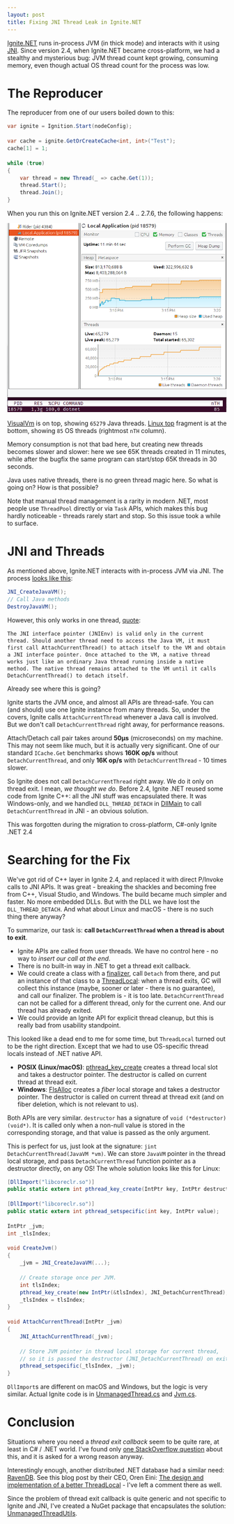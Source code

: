 ```yaml
---
layout: post
title: Fixing JNI Thread Leak in Ignite.NET
---
```


[Ignite.NET](https://ignite.apache.org) runs in-process JVM (in thick mode) and interacts with it using [JNI](https://en.wikipedia.org/wiki/Java_Native_Interface). Since version 2.4, when Ignite.NET became cross-platform, we had a stealthy and mysterious bug: JVM thread count kept growing, consuming memory, even though actual OS thread count for the process was low.


# The Reproducer

The reproducer from one of our users boiled down to this:

```cs
var ignite = Ignition.Start(nodeConfig);

var cache = ignite.GetOrCreateCache<int, int>("Test");
cache[1] = 1;

while (true)
{
	var thread = new Thread(_ => cache.Get(1));
	thread.Start();
	thread.Join();
}
```

When you run this on Ignite.NET version 2.4 .. 2.7.6, the following happens:

![ignite logo](../images/jni-thread-leak.png)

[VisualVm](https://visualvm.github.io/) is on top, showing `65279` Java threads. [Linux top](https://linux.die.net/man/1/top) fragment is at the bottom, showing `85` OS threads (rightmost `nTH` column).

Memory consumption is not that bad here, but creating new threads becomes slower and slower: here we see 65K threads created in 11 minutes, while after the bugfix the same program can start/stop 65K threads in 30 seconds.

Java uses native threads, there is no green thread magic here. So what is going on? How is that possible?

Note that manual thread management is a rarity in modern .NET, most people use `ThreadPool` directly or via `Task` APIs, which makes this bug hardly noticeable - threads rarely start and stop. So this issue took a while to surface.


# JNI and Threads

As mentioned above, Ignite.NET interacts with in-process JVM via JNI. The process [looks like this](https://docs.oracle.com/javase/8/docs/technotes/guides/jni/spec/invocation.html):

```cs
JNI_CreateJavaVM();
// Call Java methods
DestroyJavaVM();
```

However, this only works in one thread, [quote](https://docs.oracle.com/javase/8/docs/technotes/guides/jni/spec/invocation.html):

```
The JNI interface pointer (JNIEnv) is valid only in the current thread. Should another thread need to access the Java VM, it must first call AttachCurrentThread() to attach itself to the VM and obtain a JNI interface pointer. Once attached to the VM, a native thread works just like an ordinary Java thread running inside a native method. The native thread remains attached to the VM until it calls DetachCurrentThread() to detach itself.
```

Already see where this is going?

Ignite starts the JVM once, and almost all APIs are thread-safe. You can (and should) use one Ignite instance from many threads. So, under the covers, Ignite calls `AttachCurrentThread` whenever a Java call is involved. But we don't call `DetachCurrentThread` right away, for performance reasons.


Attach/Detach call pair takes around **50μs** (microseconds) on my machine. This may not seem like much, but it is actually very significant. One of our standard `ICache.Get` benchmarks shows **160K op/s** without `DetachCurrentThread`, and only **16K op/s** with `DetachCurrentThread` - 10 times slower.

So Ignite does not call `DetachCurrentThread` right away. We do it only on thread exit. I mean, *we thought we do*. Before 2.4, Ignite .NET reused some code from Ignite C++: all the JNI stuff was encapsulated there. It was Windows-only, and we handled `DLL_THREAD_DETACH` in [DllMain](https://docs.microsoft.com/en-us/windows/win32/dlls/dllmain) to call `DetachCurrentThread` in JNI - an obvious solution.

This was forgotten during the migration to cross-platform, C#-only Ignite .NET 2.4


# Searching for the Fix

We've got rid of C++ layer in Ignite 2.4, and replaced it with direct P/Invoke calls to JNI APIs. It was great - breaking the shackles and becoming free from C++, Visual Studio, and Windows. The build became much simpler and faster. No more embedded DLLs. But with the DLL we have lost the `DLL_THREAD_DETACH`. And what about Linux and macOS - there is no such thing there anyway?

To summarize, our task is: **call `DetachCurrentThread` when a thread is about to exit**.

* Ignite APIs are called from user threads. We have no control here - no way to *insert our call at the end*.
* There is no built-in way in .NET to get a thread exit callback.
* We could create a class with a [finalizer](https://docs.microsoft.com/en-us/dotnet/csharp/programming-guide/classes-and-structs/destructors), call `Detach` from there, and put an instance of that class to a [ThreadLocal<T>](https://docs.microsoft.com/en-us/dotnet/api/system.threading.threadlocal-1?view=netframework-4.8): when a thread exits, GC will collect this instance  (maybe, sooner or later - there is no guarantee), and call our finalizer. The problem is - it is too late. `DetachCurrentThread` can not be called for a different thread, only for the current one. And our thread has already exited.
* We could provide an Ignite API for explicit thread cleanup, but this is really bad from usability standpoint.

This looked like a dead end to me for some time, but `ThreadLocal` turned out to be the right direction. Except that we had to use OS-specific thread locals instead of .NET native API.

* **POSIX (Linux/macOS)**: [pthread_key_create](https://linux.die.net/man/3/pthread_key_create) creates a thread local slot and takes a destructor pointer. The destructor is called on current thread at thread exit.
* **Windows**: [FlsAlloc](https://docs.microsoft.com/en-us/windows/win32/api/fibersapi/nf-fibersapi-flsalloc) creates a *fiber* local storage and takes a destructor pointer. The destructor is called on current thread at thread exit (and on fiber deletion, which is not relevant to us).

Both APIs are very similar. `destructor` has a signature of `void (*destructor)(void*)`. It is called only when a non-null value is stored in the corresponding storage, and that value is passed as the only argument.

This is perfect for us, just look at the signature: `jint DetachCurrentThread(JavaVM *vm)`. We can store `JavaVM` pointer in the thread local storage, and pass `DetachCurrentThread` function pointer as a destructor directly, on any OS! The whole solution looks like this for Linux:

```cs
[DllImport("libcoreclr.so")]
public static extern int pthread_key_create(IntPtr key, IntPtr destructor);

[DllImport("libcoreclr.so")]
public static extern int pthread_setspecific(int key, IntPtr value);

IntPtr _jvm;
int _tlsIndex;

void CreateJvm() 
{
	_jvm = JNI_CreateJavaVM(...);

	// Create storage once per JVM.
	int tlsIndex;
	pthread_key_create(new IntPtr(&tlsIndex), JNI_DetachCurrentThread);
	_tlsIndex = tlsIndex;
}

void AttachCurrentThread(IntPtr _jvm) 
{
	JNI_AttachCurrentThread(_jvm);

	// Store JVM pointer in thread local storage for current thread,
	// so it is passed the destructor (JNI_DetachCurrentThread) on exit.
	pthread_setspecific(_tlsIndex, _jvm);
}

```

`DllImport`s are different on macOS and Windows, but the logic is very similar. Actual Ignite code is in [UnmanagedThread.cs](https://github.com/apache/ignite/blob/master/modules/platforms/dotnet/Apache.Ignite.Core/Impl/Unmanaged/UnmanagedThread.cs) and [Jvm.cs](https://github.com/apache/ignite/blob/master/modules/platforms/dotnet/Apache.Ignite.Core/Impl/Unmanaged/Jni/Jvm.cs).


# Conclusion

Situations where you need a *thread exit callback* seem to be quite rare, at least in C# / .NET world. I've found only [one  StackOverflow question](https://stackoverflow.com/questions/1163992/calling-a-method-when-thread-terminates/58226361#58226361) about this, and it is asked for a wrong reason anyway.

Interestingly enough, another distributed .NET database had a similar need: [RavenDB](https://ravendb.net/). See this blog post by their CEO, Oren Eini: [The design and implementation of a better ThreadLocal<T>](https://ayende.com/blog/189793-A/the-design-and-implementation-of-a-better-threadlocal-t) - I've left a comment there as well.

Since the problem of thread exit callback is quite generic and not specific to Ignite and JNI, I've created a NuGet package that encapsulates the solution: [UnmanagedThreadUtils](https://www.nuget.org/packages/UnmanagedThreadUtils/).